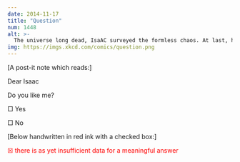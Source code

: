 ```yaml
---
date: 2014-11-17
title: "Question"
num: 1448
alt: >-
  The universe long dead, IsaAC surveyed the formless chaos. At last, he had arrived at an answer. 'I like you,' he declared to the void, 'but I don't LIKE like you.'
img: https://imgs.xkcd.com/comics/question.png
---
```

[A post-it note which reads:]

Dear Isaac

Do you like me?

□ Yes

□ No

[Below handwritten in red ink with a checked box:]

<font color="red">☒ there is as yet insufficient data for a meaningful answer</font>